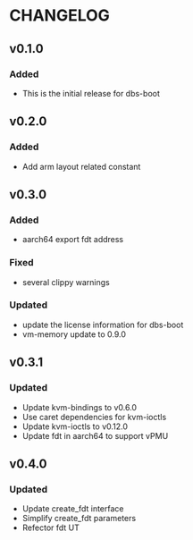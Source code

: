 # CHANGELOG
## v0.1.0

### Added

- This is the initial release for dbs-boot

## v0.2.0

### Added

- Add arm layout related constant

## v0.3.0

### Added

- aarch64 export fdt address

### Fixed

- several clippy warnings

### Updated

- update the license information for dbs-boot
- vm-memory update to 0.9.0

## v0.3.1

### Updated

- Update kvm-bindings to v0.6.0
- Use caret dependencies for kvm-ioctls
- Update kvm-ioctls to v0.12.0
- Update fdt in aarch64 to support vPMU

## v0.4.0

### Updated

- Update create_fdt interface
- Simplify create_fdt parameters
- Refector fdt UT
